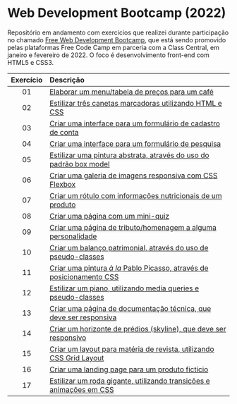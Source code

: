 # Web Development Bootcamp (2022)
 Repositório em andamento com exercícios que realizei durante participação no chamado [Free Web Development Bootcamp](https://www.classcentral.com/cohorts/webdev-bootcamp-spring-2022), que está sendo promovido pelas plataformas Free Code Camp em parceria com a Class Central, em janeiro e fevereiro de 2022. O foco é desenvolvimento front-end com HTML5 e CSS3.  

Exercício | Descrição 
:---: | :---
01 | [Elaborar um menu/tabela de preços para um café](https://michelelozada.github.io/Web-Dev-Bootcamp-2022/01-Elaborar_tabela_de_precos/)
02 | [Estilizar três canetas marcadoras utilizando HTML e CSS](https://michelelozada.github.io/Web-Dev-Bootcamp-2022/02-Estilizar_tres_canetas_marcadoras/)
03 | [Criar uma interface para um formulário de cadastro de conta](https://michelelozada.github.io/Web-Dev-Bootcamp-2022/03-Criar_formulario_de_cadastro/)
04 | [Criar uma interface para um formulário de pesquisa](https://michelelozada.github.io/Web-Dev-Bootcamp-2022/04-Criar_formulário_de_pesquisa/)
05 | [Estilizar uma pintura abstrata, através do uso do padrão box model](https://michelelozada.github.io/Web-Dev-Bootcamp-2022/05-Estilizar_pintura_abstrata/)
06 | [Criar uma galeria de imagens responsiva com CSS Flexbox](https://michelelozada.github.io/Web-Dev-Bootcamp-2022/06-Criar_galeria_de_imagens/)
07 | [Criar um rótulo com informações nutricionais de um produto](https://michelelozada.github.io/Web-Dev-Bootcamp-2022/07-Criar_rotulo_nutricional/)
08 | [Criar uma página com um mini-quiz](https://michelelozada.github.io/Web-Dev-Bootcamp-2022/08-Criar_mini-quiz/)
09 | [Criar uma página de tributo/homenagem a alguma personalidade](https://michelelozada.github.io/Web-Dev-Bootcamp-2022/09-Criar_pagina_tributo/)
10 | [Criar um balanço patrimonial, através do uso de pseudo-classes](https://michelelozada.github.io/Web-Dev-Bootcamp-2022/10-Criar_balanco_patrimonial/)
11 | [Criar uma pintura *à la* Pablo Picasso, através de posicionamento CSS](https://michelelozada.github.io/Web-Dev-Bootcamp-2022/11-Estilizar_pintura_Picasso/)
12 | [Estilizar um piano, utilizando media queries e pseudo-classes](https://michelelozada.github.io/Web-Dev-Bootcamp-2022/12-Estilizar_um_piano/)
13 | [Criar uma página de documentação técnica, que deve ser responsiva](https://michelelozada.github.io/Web-Dev-Bootcamp-2022/13-Criar_pagina_de_documentacao_tecnica/)
14 | [Criar um horizonte de prédios (skyline), que deve ser responsivo](https://michelelozada.github.io/Web-Dev-Bootcamp-2022/14-Criar-um-horizonte-de-predios/)
15 | [Criar um layout para matéria de revista, utilizando CSS Grid Layout](https://michelelozada.github.io/Web-Dev-Bootcamp-2022/15-Criar-layout-materia-de-revista/)
16 | [Criar uma landing page para um produto fictício](https://michelelozada.github.io/Web-Dev-Bootcamp-2022/16-Criar-uma-landing-page/)
17 | [Estilizar um roda gigante, utilizando transições e animações em CSS](https://michelelozada.github.io/Web-Dev-Bootcamp-2022/17-Estilizar-uma-roda-gigante/)

